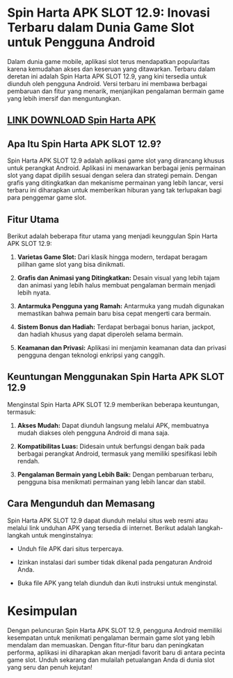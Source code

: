 # Spin Harta APK SLOT 12.9: Inovasi Terbaru dalam Dunia Game Slot untuk Pengguna Android

Dalam dunia game mobile, aplikasi slot terus mendapatkan popularitas karena kemudahan akses dan keseruan yang ditawarkan. Terbaru dalam deretan ini adalah Spin Harta APK SLOT 12.9, yang kini tersedia untuk diunduh oleh pengguna Android. Versi terbaru ini membawa berbagai pembaruan dan fitur yang menarik, menjanjikan pengalaman bermain game yang lebih imersif dan menguntungkan.

## [LINK DOWNLOAD Spin Harta APK](https://modfyp.io/spin-harta/)

## Apa Itu Spin Harta APK SLOT 12.9?

Spin Harta APK SLOT 12.9 adalah aplikasi game slot yang dirancang khusus untuk perangkat Android. Aplikasi ini menawarkan berbagai jenis permainan slot yang dapat dipilih sesuai dengan selera dan strategi pemain. Dengan grafis yang ditingkatkan dan mekanisme permainan yang lebih lancar, versi terbaru ini diharapkan untuk memberikan hiburan yang tak terlupakan bagi para penggemar game slot.

## Fitur Utama

Berikut adalah beberapa fitur utama yang menjadi keunggulan Spin Harta APK SLOT 12.9:

1. **Varietas Game Slot:** Dari klasik hingga modern, terdapat beragam pilihan game slot yang bisa dinikmati.

2. **Grafis dan Animasi yang Ditingkatkan:** Desain visual yang lebih tajam dan animasi yang lebih halus membuat pengalaman bermain menjadi lebih nyata.

3. **Antarmuka Pengguna yang Ramah:** Antarmuka yang mudah digunakan memastikan bahwa pemain baru bisa cepat mengerti cara bermain.

4. **Sistem Bonus dan Hadiah:** Terdapat berbagai bonus harian, jackpot, dan hadiah khusus yang dapat diperoleh selama bermain.

5. **Keamanan dan Privasi:** Aplikasi ini menjamin keamanan data dan privasi pengguna dengan teknologi enkripsi yang canggih.

## Keuntungan Menggunakan Spin Harta APK SLOT 12.9

Menginstal Spin Harta APK SLOT 12.9 memberikan beberapa keuntungan, termasuk:

1. **Akses Mudah:** Dapat diunduh langsung melalui APK, membuatnya mudah diakses oleh pengguna Android di mana saja.

2. **Kompatibilitas Luas:** Didesain untuk berfungsi dengan baik pada berbagai perangkat Android, termasuk yang memiliki spesifikasi lebih rendah.

3. **Pengalaman Bermain yang Lebih Baik:** Dengan pembaruan terbaru, pengguna bisa menikmati permainan yang lebih lancar dan stabil.

## Cara Mengunduh dan Memasang

Spin Harta APK SLOT 12.9 dapat diunduh melalui situs web resmi atau melalui link unduhan APK yang tersedia di internet. Berikut adalah langkah-langkah untuk menginstalnya:

- Unduh file APK dari situs terpercaya.

- Izinkan instalasi dari sumber tidak dikenal pada pengaturan Android Anda.

- Buka file APK yang telah diunduh dan ikuti instruksi untuk menginstal.

# Kesimpulan

Dengan peluncuran Spin Harta APK SLOT 12.9, pengguna Android memiliki kesempatan untuk menikmati pengalaman bermain game slot yang lebih mendalam dan memuaskan. Dengan fitur-fitur baru dan peningkatan performa, aplikasi ini diharapkan akan menjadi favorit baru di antara pecinta game slot. Unduh sekarang dan mulailah petualangan Anda di dunia slot yang seru dan penuh kejutan!
